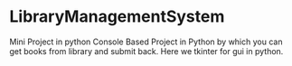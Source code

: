 # LibraryManagementSystem
Mini Project in python
Console Based Project in Python by which you can get books from library and submit back.
Here we tkinter for gui in python.
